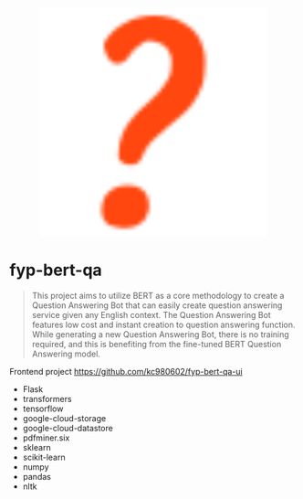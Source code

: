 <p align="center">
    <br>
    <img src="https://raw.githubusercontent.com/kc980602/fyp-bert-qa/master/logo.svg" width="400"/>
    <br>
<p>

# fyp-bert-qa

> This project aims to utilize BERT as a core methodology to create a Question Answering Bot that can easily create question answering service given any English context. The Question Answering Bot features low cost and instant creation to question answering function. While generating a new Question Answering Bot, there is no training required, and this is benefiting from the fine-tuned BERT Question Answering model.

Frontend project
https://github.com/kc980602/fyp-bert-qa-ui


* Flask
* transformers
* tensorflow
* google-cloud-storage
* google-cloud-datastore
* pdfminer.six
* sklearn
* scikit-learn
* numpy
* pandas
* nltk

